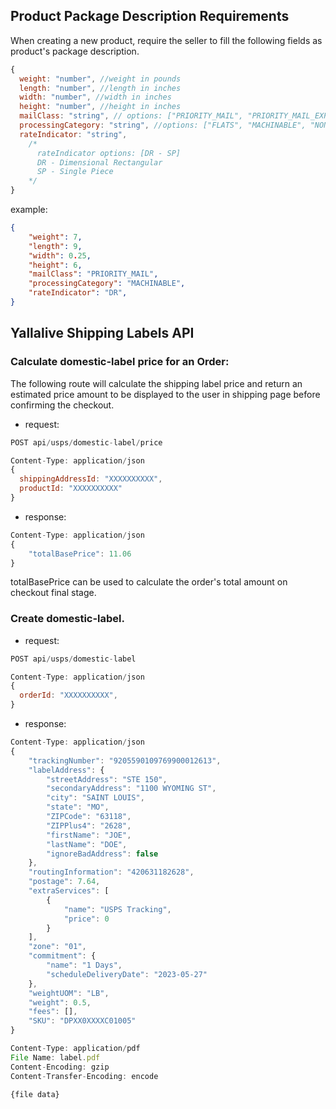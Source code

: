 ## Product Package Description Requirements
When creating a new product, require the seller to fill the following fields as product's package description.
```javascript
{
  weight: "number", //weight in pounds
  length: "number", //length in inches
  width: "number", //width in inches
  height: "number", //height in inches
  mailClass: "string", // options: ["PRIORITY_MAIL", "PRIORITY_MAIL_EXPRESS", "PARCEL_SELECT", "PARCEL_SELECT_LIGHTWEIGHT"]
  processingCategory: "string", //options: ["FLATS", "MACHINABLE", "NON_MACHINABLE"],
  rateIndicator: "string",
    /*
      rateIndicator options: [DR - SP]
      DR - Dimensional Rectangular
      SP - Single Piece
    */
}

```

example: 
```json
{
    "weight": 7,
    "length": 9,
    "width": 0.25,
    "height": 6,
    "mailClass": "PRIORITY_MAIL",
    "processingCategory": "MACHINABLE",
    "rateIndicator": "DR",
}
```

## Yallalive Shipping Labels API
### Calculate domestic-label price for an Order:
The following route will calculate the shipping label price and return an estimated price amount to be displayed to the user in shipping page before confirming the checkout.
- request:
```javascript
POST api/usps/domestic-label/price

Content-Type: application/json
{
  shippingAddressId: "XXXXXXXXXX",
  productId: "XXXXXXXXXX"
}

```
- response:
```javascript
Content-Type: application/json
{
    "totalBasePrice": 11.06
}
```
totalBasePrice can be used to calculate the order's total amount on checkout final stage.

### Create domestic-label.
- request:
```javascript
POST api/usps/domestic-label

Content-Type: application/json
{
  orderId: "XXXXXXXXXX",
}
```
- response:
```javascript
Content-Type: application/json
{
    "trackingNumber": "9205590109769900012613",
    "labelAddress": {
        "streetAddress": "STE 150",
        "secondaryAddress": "1100 WYOMING ST",
        "city": "SAINT LOUIS",
        "state": "MO",
        "ZIPCode": "63118",
        "ZIPPlus4": "2628",
        "firstName": "JOE",
        "lastName": "DOE",
        "ignoreBadAddress": false
    },
    "routingInformation": "420631182628",
    "postage": 7.64,
    "extraServices": [
        {
            "name": "USPS Tracking",
            "price": 0
        }
    ],
    "zone": "01",
    "commitment": {
        "name": "1 Days",
        "scheduleDeliveryDate": "2023-05-27"
    },
    "weightUOM": "LB",
    "weight": 0.5,
    "fees": [],
    "SKU": "DPXX0XXXXC01005"
}

Content-Type: application/pdf
File Name: label.pdf
Content-Encoding: gzip
Content-Transfer-Encoding: encode

{file data}
```


